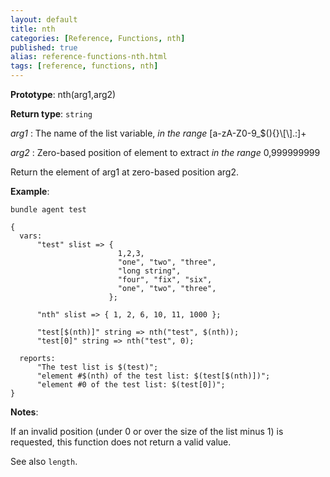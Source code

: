 ```yaml
---
layout: default
title: nth
categories: [Reference, Functions, nth]
published: true
alias: reference-functions-nth.html
tags: [reference, functions, nth]
---
```




**Prototype**: nth(arg1,arg2) 

**Return type**: `string`

 *arg1* : The name of the list variable, *in the range*
[a-zA-Z0-9\_\$(){}\\[\\].:]+   

 *arg2* : Zero-based position of element to extract *in the range* 0,999999999

Return the element of arg1 at zero-based position arg2.

**Example**:  
   

```cf3
bundle agent test

{
  vars:
      "test" slist => {
                        1,2,3,
                        "one", "two", "three",
                        "long string",
                        "four", "fix", "six",
                        "one", "two", "three",
                      };

      "nth" slist => { 1, 2, 6, 10, 11, 1000 };

      "test[$(nth)]" string => nth("test", $(nth));
      "test[0]" string => nth("test", 0);

  reports:
      "The test list is $(test)";
      "element #$(nth) of the test list: $(test[$(nth)])";
      "element #0 of the test list: $(test[0])";
}
```

**Notes**:  

If an invalid position (under 0 or over the size of the list minus 1)
is requested, this function does not return a valid value.

See also `length`.
